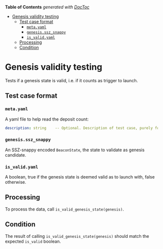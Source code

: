 <!-- START doctoc generated TOC please keep comment here to allow auto update -->
<!-- DON'T EDIT THIS SECTION, INSTEAD RE-RUN doctoc TO UPDATE -->
**Table of Contents**  *generated with [DocToc](https://github.com/thlorenz/doctoc)*

- [Genesis validity testing](#genesis-validity-testing)
  - [Test case format](#test-case-format)
    - [`meta.yaml`](#metayaml)
    - [`genesis.ssz_snappy`](#genesisssz_snappy)
    - [`is_valid.yaml`](#is_validyaml)
  - [Processing](#processing)
  - [Condition](#condition)

<!-- END doctoc generated TOC please keep comment here to allow auto update -->

# Genesis validity testing

Tests if a genesis state is valid, i.e. if it counts as trigger to launch.

## Test case format

### `meta.yaml`

A yaml file to help read the deposit count:

```yaml
description: string    -- Optional. Description of test case, purely for debugging purposes.
```

### `genesis.ssz_snappy`

An SSZ-snappy encoded `BeaconState`, the state to validate as genesis candidate.


### `is_valid.yaml`

A boolean, true if the genesis state is deemed valid as to launch with, false otherwise.


## Processing

To process the data, call `is_valid_genesis_state(genesis)`.


## Condition

The result of calling `is_valid_genesis_state(genesis)` should match the expected `is_valid` boolean.
